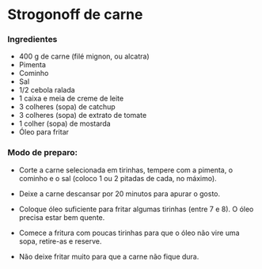 # Strogonoff de carne

### Ingredientes

 - 400 g de carne (filé mignon, ou alcatra)
 - Pimenta
 - Cominho
 - Sal
 - 1/2 cebola ralada
 - 1 caixa e meia de creme de leite
 - 3 colheres (sopa) de catchup
 - 3 colheres (sopa) de extrato de tomate
 - 1 colher (sopa) de mostarda
 - Óleo para fritar

### Modo de preparo:

 - Corte a carne selecionada em tirinhas, tempere com a pimenta, o cominho e o sal (coloco 1 ou 2 pitadas de cada, no máximo).

 - Deixe a carne descansar por 20 minutos para apurar o gosto.

 - Coloque óleo suficiente para fritar algumas tirinhas (entre 7 e 8). O óleo precisa estar bem quente.

 - Comece a fritura com poucas tirinhas para que o óleo não vire uma sopa, retire-as e reserve.

 - Não deixe fritar muito para que a carne não fique dura.